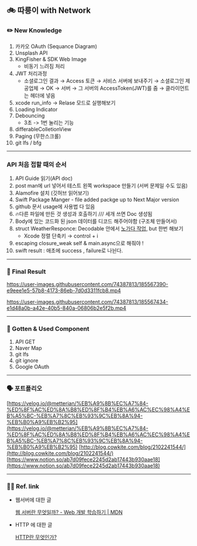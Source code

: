 ## 🚲 따릉이 with Network

### ✏️ New Knowledge

1. 카카오 OAuth (Sequance Diagram)
2. Unsplash API
3. KingFisher & SDK Web Image
    * 비동기 느려짐 처리
4. JWT 처리과정
    * 소셜로그인 결과 → Access 토큰 → 서비스 서버에 보내주기 → 소셜로그인 제공업체 → OK → 서버 → 그 서버의 AccessToken(JWT)를 줌 → 클라이언트는 헤더에 넣음 
5. xcode run_info → Relase 모드로 실행해보기 
6. Loading Indicator
7. Debouncing
    * 3초 -> 1번 눌리는 기능
8. differableColletionView
9. Paging (무한스크롤) 
10. git lfs / bfg

---

### API 처음 접할 때의 순서

1. API Guide 읽기(API doc)
2. post man에 url 넣어서 테스트 왼쪽 workspace 만들기 (서버 문제일 수도 있음)
3. Alamofire 설치 (깃허브 읽어보기)
4. Swift Package Manger - file added packge up to Next Major version
5. github 문서 usage에 사용법 다 있음
6. 🔥다른 파일에 만든 것 생성과 호출하기 /// 세개 쓰면 Doc 생성됨
7. Body에 있는 코드화 된 json 데이터를 디코드 해주어야함 (구조체 만들어서)
8. struct WeatherResponce: Decodable 안에서 [노가다 작업,](https://app.quicktype.io/) but 한번 해보기
    * Xcode 정렬 단축키 → control + i
9. escaping closure_weak self & main.async으로 해줘야 !
10. swift result : 애초에 success , failure로 나뉜다.

---

### 📱 Final Result

https://user-images.githubusercontent.com/74387813/185567390-e9eee1e5-57b8-4173-86eb-7d0d3311fcb8.mp4

https://user-images.githubusercontent.com/74387813/185567434-e1d48a0b-a42e-40b5-840a-06806b2e5f2b.mp4

---

### 🧠 Gotten & Used Component

1. API GET 
2. Naver Map
3. git lfs
4. git ignore
5. Google OAuth

---

### 🗣 포트폴리오 

[https://velog.io/@metterian/%EB%A9%8B%EC%A7%84-%ED%8F%AC%ED%8A%B8%ED%8F%B4%EB%A6%AC%EC%98%A4%EB%A5%BC-%EB%A7%8C%EB%93%9C%EB%8A%94-%EB%B0%A9%EB%B2%95](https://velog.io/@metterian/%EB%A9%8B%EC%A7%84-%ED%8F%AC%ED%8A%B8%ED%8F%B4%EB%A6%AC%EC%98%A4%EB%A5%BC-%EB%A7%8C%EB%93%9C%EB%8A%94-%EB%B0%A9%EB%B2%95)
[http://blog.cowkite.com/blog/2102241544/](http://blog.cowkite.com/blog/2102241544/)
[https://www.notion.so/ab7d09fece2245d2ab17443b930aae18](https://www.notion.so/ab7d09fece2245d2ab17443b930aae18)

---

### 🧑‍💻 Ref. link

- 웹서버에 대한 글
    
    [웹 서버란 무엇일까? - Web 개발 학습하기 | MDN](https://developer.mozilla.org/ko/docs/Learn/Common_questions/What_is_a_web_server)
    

- HTTP 에 대한 글
    
    [HTTP란 무엇인가?](https://velog.io/@surim014/HTTP%EB%9E%80-%EB%AC%B4%EC%97%87%EC%9D%B8%EA%B0%80)
